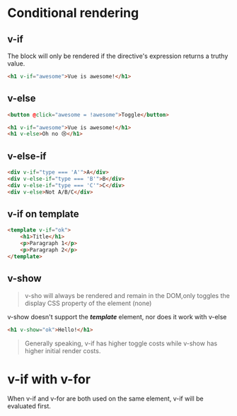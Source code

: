 # Conditional rendering

## v-if

The block will only be rendered if the directive's expression returns a truthy value.

```html
<h1 v-if="awesome">Vue is awesome!</h1>
```

## v-else

```html
<button @click="awesome = !awesome">Toggle</button>

<h1 v-if="awesome">Vue is awesome!</h1>
<h1 v-else>Oh no 😢</h1>
```

## v-else-if

```html
<div v-if="type === 'A'">A</div>
<div v-else-if="type === 'B'">B</div>
<div v-else-if="type === 'C'">C</div>
<div v-else>Not A/B/C</div>
```

## v-if on template

```html
<template v-if="ok">
    <h1>Title</h1>
    <p>Paragraph 1</p>
    <p>Paragraph 2</p>
</template>
```

## v-show

> v-sho will always be rendered and remain in the DOM,only toggles the display CSS property of the element (none)

v-show doesn't support the **_template_** element, nor does it work with v-else

```html
<h1 v-show="ok">Hello!</h1>
```

> Generally speaking, v-if has higher toggle costs while v-show has higher initial render costs.

# v-if with v-for

When v-if and v-for are both used on the same element, v-if will be evaluated first.
